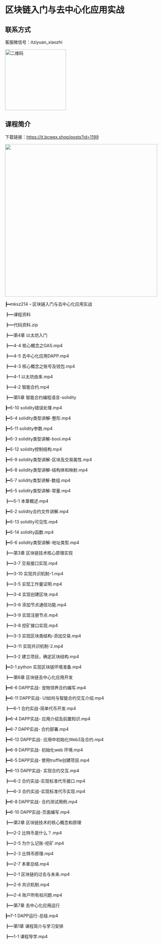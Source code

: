 # 区块链入门与去中心化应用实战

## 联系方式

客服微信号：itziyuan_xiaozhi

<img src="https://ziyuanyun.oss-cn-guangzhou.aliyuncs.com/common/20240614073449/666b82192834a.jpg" width="200" height="200" alt="二维码">

## 课程简介

下载链接：https://it.bcwex.shop/posts?id=1199

<img src="https://ziyuanyun.oss-cn-guangzhou.aliyuncs.com/yun/20240515153636/664466048dbe6.jpg" width="500" alt="">

  ┣━mksz214 &#8211; 区块链入门与去中心化应用实战

 ┣━课程资料

 ┣━代码资料.zip

 ┣━第4章 以太坊入门

 ┣━4-4 核心概念之GAS.mp4

 ┣━4-5 去中心化应用DAPP.mp4

 ┣━4-3 核心概念之账号及钱包.mp4

 ┣━4-1 以太坊由来.mp4

 ┣━4-2 智能合约.mp4

 ┣━第5章 智能合约编程语言-solidity

 ┣━5-10 solidity错误处理.mp4

 ┣━5-4 solidity类型讲解-整形.mp4

 ┣━5-11 solidity参数.mp4

 ┣━5-3 solidity类型讲解-bool.mp4

 ┣━5-12 solidity控制结构.mp4

 ┣━5-9 solidity类型讲解-区块及交易属性.mp4

 ┣━5-8 solidity类型讲解-结构体和映射.mp4

 ┣━5-7 solidity类型讲解-数组.mp4

 ┣━5-5 solidity类型讲解-常量.mp4

 ┣━5-1 本章概述.mp4

 ┣━5-2 solidity合约文件讲解.mp4

 ┣━5-13 solidity可见性.mp4

 ┣━5-14 solidity函数.mp4

 ┣━5-6 solidity类型讲解-地址类型.mp4

 ┣━第3章 区块链技术核心原理实现

 ┣━3-7 交易接口实现.mp4

 ┣━3-10 实现共识机制-1.mp4

 ┣━3-5 实现工作量证明.mp4

 ┣━3-4 实现创建区块.mp4

 ┣━3-6 添加节点通信功能.mp4

 ┣━3-9 实现注册节点.mp4

 ┣━3-8 挖矿接口实现.mp4

 ┣━3-3 实现区块类结构-添加交易.mp4

 ┣━3-11 实现共识机制-2.mp4

 ┣━3-2 建立项目，确定区块结构.mp4

 ┣━3-1 python 实现区块链环境准备.mp4

 ┣━第6章 区块链去中心化应用开发

 ┣━6-6 DAPP实战- 宠物领养合约编写.mp4

 ┣━6-11 DAPP实战- UI如何与智能合约交互介绍.mp4

 ┣━6-1 合约实战-简单代币开发.mp4

 ┣━6-4 DAPP实战- 应用介绍及前置知识.mp4

 ┣━6-7 DAPP实战- 合约部署.mp4

 ┣━6-12 DAPP实战- 应用中初始化Web3及合约.mp4

 ┣━6-9 DAPP实战- 初始化web 环境.mp4

 ┣━6-5 DAPP实战- 使用truffle创建项目.mp4

 ┣━6-13 DAPP实战- 实现合约交互.mp4

 ┣━6-2 合约实战-实现标准代币接口.mp4

 ┣━6-3 合约实战-实现标准代币实现.mp4

 ┣━6-8 DAPP实战- 合约测试用例.mp4

 ┣━6-10 DAPP实战-页面编写.mp4

 ┣━第2章 区块链技术的核心概念和原理

 ┣━2-2 比特币是什么？.mp4

 ┣━2-5 为什么记账-挖矿.mp4

 ┣━2-3 比特币原理.mp4

 ┣━2-7 本章总结.mp4

 ┣━2-1 区块链的过去与未来.mp4

 ┣━2-6 共识机制.mp4

 ┣━2-4 账户所有权问题.mp4

 ┣━第7章 去中心化应用运行

 ┣━7-1 DAPP运行-总结.mp4

 ┣━第1章 课程简介与学习安排

 ┣━1-1 课程导学.mp4

  